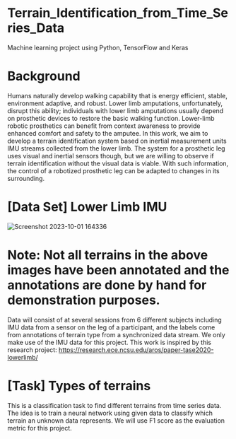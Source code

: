 # Terrain_Identification_from_Time_Series_Data
Machine learning project using Python, TensorFlow and Keras

# Background
Humans naturally develop walking capability that is energy efficient, stable, environment adaptive, and robust. Lower limb amputations, unfortunately, disrupt this ability; individuals with lower limb amputations usually depend on prosthetic devices to restore the basic walking function. Lower-limb robotic prosthetics can benefit from context awareness to provide enhanced comfort and safety to the amputee. In this work, we aim to develop a terrain identification system based on inertial measurement units IMU streams collected from the lower limb. The system for a prosthetic leg uses visual and inertial sensors though, but we are willing to observe if terrain identification without the visual data is viable. With such information, the control of a robotized prosthetic leg can be adapted to changes in its surrounding.

# [Data Set] Lower Limb IMU


![Screenshot 2023-10-01 164336](https://github.com/dhirdhir1997/Terrain_Identification_from_Time_Series_Data/assets/119910232/fbb0ed00-6b1b-4580-b88b-2d888dd15f9e)

# Note: Not all terrains in the above images have been annotated and the annotations are done by hand for demonstration purposes.

Data will consist of at several sessions from 6 different subjects including IMU data from a sensor on the leg of a participant, and the labels come from annotations of terrain type from a synchronized data stream. We only make use of the IMU data for this project. This work is inspired by this research project: https://research.ece.ncsu.edu/aros/paper-tase2020-lowerlimb/ 

# [Task] Types of terrains

This is a classification task to find different terrains from time series data. The idea is to train a neural network using given data to classify which terrain an unknown data represents. We will use F1 score as the evaluation metric for this project.
